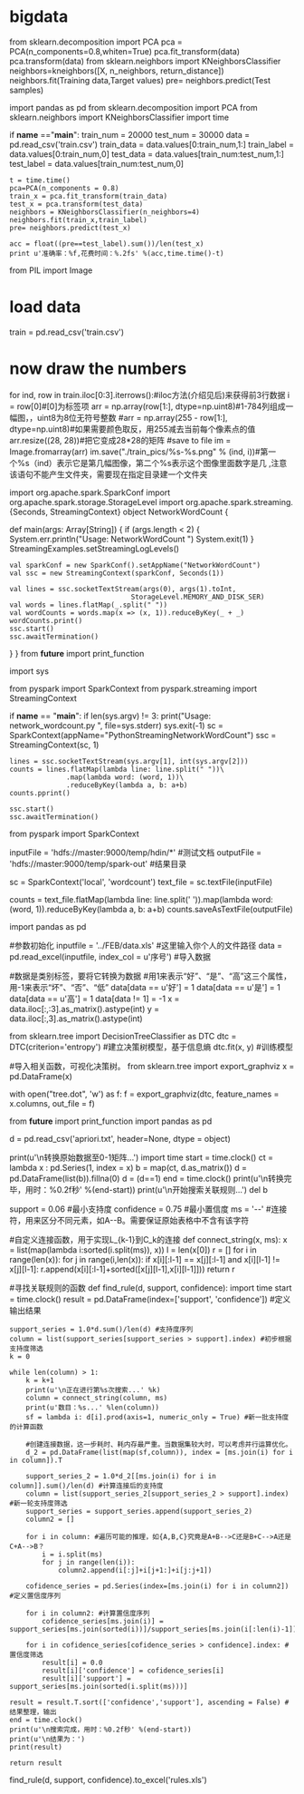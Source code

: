# bigdata
from sklearn.decomposition import PCA
pca = PCA(n_components=0.8,whiten=True)
pca.fit_transform(data)
pca.transform(data)
from sklearn.neighbors import KNeighborsClassifier
neighbors=kneighbors([X, n_neighbors, return_distance])
neighbors.fit(Training data,Target values)
pre= neighbors.predict(Test samples)


import pandas as pd
from sklearn.decomposition import PCA
from sklearn.neighbors import KNeighborsClassifier
import time

if __name__ =="__main__":
    train_num = 20000
    test_num = 30000
    data = pd.read_csv('train.csv')
    train_data = data.values[0:train_num,1:]
    train_label = data.values[0:train_num,0]
    test_data = data.values[train_num:test_num,1:]
    test_label = data.values[train_num:test_num,0]

    t = time.time()
    pca=PCA(n_components = 0.8)
    train_x = pca.fit_transform(train_data)
    test_x = pca.transform(test_data)
    neighbors = KNeighborsClassifier(n_neighbors=4)
    neighbors.fit(train_x,train_label)
    pre= neighbors.predict(test_x)

    acc = float((pre==test_label).sum())/len(test_x)
    print u'准确率：%f,花费时间：%.2fs' %(acc,time.time()-t)
from PIL import Image

# load data
train = pd.read_csv('train.csv')

# now draw the numbers
for ind, row in train.iloc[0:3].iterrows():#iloc方法(介绍见后)来获得前3行数据
    i = row[0]#[0]为标签项
    arr = np.array(row[1:], dtype=np.uint8)#1-784列组成一幅图，，uint8为8位无符号整数
   #arr = np.array(255 - row[1:], dtype=np.uint8)#如果需要颜色取反，用255减去当前每个像素点的值
    arr.resize((28, 28))#把它变成28*28的矩阵
    #save to file
    im = Image.fromarray(arr)
    im.save("./train_pics/%s-%s.png" % (ind, i))#第一个%s（ind）表示它是第几幅图像，第二个%s表示这个图像里面数字是几 ,注意该语句不能产生文件夹，需要现在指定目录建一个文件夹


import org.apache.spark.SparkConf
import org.apache.spark.storage.StorageLevel
import org.apache.spark.streaming.{Seconds, StreamingContext}
object NetworkWordCount {
  
  def main(args: Array[String]) {
    if (args.length < 2) {
      System.err.println("Usage: NetworkWordCount <hostname> <port>")
      System.exit(1)
    }
    StreamingExamples.setStreamingLogLevels()

    val sparkConf = new SparkConf().setAppName("NetworkWordCount")
    val ssc = new StreamingContext(sparkConf, Seconds(1))

    val lines = ssc.socketTextStream(args(0), args(1).toInt, 
                                  StorageLevel.MEMORY_AND_DISK_SER)
    val words = lines.flatMap(_.split(" "))
    val wordCounts = words.map(x => (x, 1)).reduceByKey(_ + _)
    wordCounts.print()
    ssc.start() 
    ssc.awaitTermination() 
    
    
  }
}
from __future__ import print_function

import sys

from pyspark import SparkContext
from pyspark.streaming import StreamingContext

if __name__ == "__main__":
    if len(sys.argv) != 3:
        print("Usage: network_wordcount.py <hostname> <port>", file=sys.stderr)
        sys.exit(-1)
    sc = SparkContext(appName="PythonStreamingNetworkWordCount")
    ssc = StreamingContext(sc, 1)

    lines = ssc.socketTextStream(sys.argv[1], int(sys.argv[2]))
    counts = lines.flatMap(lambda line: line.split(" "))\
                  .map(lambda word: (word, 1))\
                  .reduceByKey(lambda a, b: a+b)
    counts.pprint()

    ssc.start()
    ssc.awaitTermination()

from pyspark import SparkContext
 
inputFile = 'hdfs://master:9000/temp/hdin/*'        #测试文档
outputFile = 'hdfs://master:9000/temp/spark-out'    #结果目录
 
sc = SparkContext('local', 'wordcount')
text_file = sc.textFile(inputFile)
 
counts = text_file.flatMap(lambda line: line.split(' ')).map(lambda word: (word, 1)).reduceByKey(lambda a, b: a+b)
counts.saveAsTextFile(outputFile)



import pandas as pd

#参数初始化
inputfile = '../FEB/data.xls'    #这里输入你个人的文件路径
data = pd.read_excel(inputfile, index_col = u'序号') #导入数据

#数据是类别标签，要将它转换为数据
#用1来表示“好”、“是”、“高”这三个属性，用-1来表示“坏”、“否”、“低”
data[data == u'好'] = 1
data[data == u'是'] = 1
data[data == u'高'] = 1
data[data != 1] = -1
x = data.iloc[:,:3].as_matrix().astype(int)
y = data.iloc[:,3].as_matrix().astype(int)

from sklearn.tree import DecisionTreeClassifier as DTC
dtc = DTC(criterion='entropy') #建立决策树模型，基于信息熵
dtc.fit(x, y) #训练模型

#导入相关函数，可视化决策树。
from sklearn.tree import export_graphviz
x = pd.DataFrame(x)

with open("tree.dot", 'w') as f:
  f = export_graphviz(dtc, feature_names = x.columns, out_file = f)




from __future__ import print_function
import pandas as pd

d = pd.read_csv('apriori.txt', header=None, dtype = object)

print(u'\n转换原始数据至0-1矩阵...')
import time
start = time.clock()
ct = lambda x : pd.Series(1, index = x)
b = map(ct, d.as_matrix())
d = pd.DataFrame(list(b)).fillna(0)
d = (d==1)
end = time.clock()
print(u'\n转换完毕，用时：%0.2f秒' %(end-start))
print(u'\n开始搜索关联规则...')
del b

support = 0.06 #最小支持度
confidence = 0.75 #最小置信度
ms = '--' #连接符，用来区分不同元素，如A--B。需要保证原始表格中不含有该字符

#自定义连接函数，用于实现L_{k-1}到C_k的连接
def connect_string(x, ms):
    x = list(map(lambda i:sorted(i.split(ms)), x))
    l = len(x[0])
    r = []
    for i in range(len(x)):
        for j in range(i,len(x)):
            if x[i][:l-1] == x[j][:l-1] and x[i][l-1] != x[j][l-1]:
                r.append(x[i][:l-1]+sorted([x[j][l-1],x[i][l-1]]))
    return r

#寻找关联规则的函数
def find_rule(d, support, confidence):
    import time
    start = time.clock()
    result = pd.DataFrame(index=['support', 'confidence']) #定义输出结果

    support_series = 1.0*d.sum()/len(d) #支持度序列
    column = list(support_series[support_series > support].index) #初步根据支持度筛选
    k = 0

    while len(column) > 1:
        k = k+1
        print(u'\n正在进行第%s次搜索...' %k)
        column = connect_string(column, ms)
        print(u'数目：%s...' %len(column))
        sf = lambda i: d[i].prod(axis=1, numeric_only = True) #新一批支持度的计算函数

        #创建连接数据，这一步耗时、耗内存最严重。当数据集较大时，可以考虑并行运算优化。
        d_2 = pd.DataFrame(list(map(sf,column)), index = [ms.join(i) for i in column]).T

        support_series_2 = 1.0*d_2[[ms.join(i) for i in column]].sum()/len(d) #计算连接后的支持度
        column = list(support_series_2[support_series_2 > support].index) #新一轮支持度筛选
        support_series = support_series.append(support_series_2)
        column2 = []
        
        for i in column: #遍历可能的推理，如{A,B,C}究竟是A+B-->C还是B+C-->A还是C+A-->B？
            i = i.split(ms)
            for j in range(len(i)):
                column2.append(i[:j]+i[j+1:]+i[j:j+1])
        
        cofidence_series = pd.Series(index=[ms.join(i) for i in column2]) #定义置信度序列
        
        for i in column2: #计算置信度序列
            cofidence_series[ms.join(i)] = support_series[ms.join(sorted(i))]/support_series[ms.join(i[:len(i)-1])]
        
        for i in cofidence_series[cofidence_series > confidence].index: #置信度筛选
            result[i] = 0.0
            result[i]['confidence'] = cofidence_series[i]
            result[i]['support'] = support_series[ms.join(sorted(i.split(ms)))]

    result = result.T.sort(['confidence','support'], ascending = False) #结果整理，输出
    end = time.clock()
    print(u'\n搜索完成，用时：%0.2f秒' %(end-start))
    print(u'\n结果为：')
    print(result)
    
    return result

find_rule(d, support, confidence).to_excel('rules.xls')
